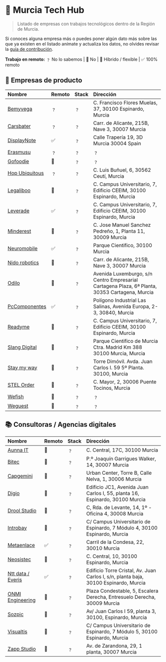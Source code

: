 # 📂 Murcia Tech Hub

> Listado de empresas con trabajos tecnológicos dentro de la Región de Murcia.

Si conoces alguna empresa más o puedes poner algún dato más sobre las que ya existen en el listado anímate y actualiza los datos, no olvides revisar la [guía de contribución](./CONTRIBUTING.md).

**Trabajo en remoto:**
﹖ No lo sabemos | 🚫 No | 🔄 Híbrido / flexible | ✅ 100% remoto

## 📗 Empresas de producto
| Nombre | Remoto | Stack | Dirección |
| :-- | :-- | :-- | :-- |
| [Bemyvega](https://bemyvega.com/) | ﹖ | ﹖ | C. Francisco Flores Muelas, 37, 30100 Espinardo, Murcia |
| [Carsbater](https://www.carsbarter.es/) | ﹖ | ﹖ | Carr. de Alicante, 215B, Nave 3, 30007 Murcia |
| [DisplayNote](https://www.displaynote.com/) | ✅ | ﹖ | Calle Trapería 19, 3D Murcia 30004 Spain |
| [Erasmusu](https://erasmusu.com/) | ﹖ | ﹖ | ﹖ |
| [Gofoodie](https://gofoodie.app/) | 🚫 | ﹖ | ﹖ |
| [Hop Ubiquitous](https://hopu.eu/) | ﹖ | ﹖ | C. Luis Buñuel, 6, 30562 Ceutí, Murcia |
| [Legaliboo](https://legaliboo.com/) | 🚫 | ﹖ | C. Campus Universitario, 7, Edificio CEEIM, 30100 Espinardo, Murcia |
| [Leverade](https://leverade.com/) | ✅ | ﹖ | C. Campus Universitario, 7, Edificio CEEIM, 30100 Espinardo, Murcia |
| [Minderest](https://www.minderest.com) | 🔄 | ﹖ | C. Jose Manuel Sanchez Pedreño, 1, Planta 11, 30009 Murcia |
| [Neuromobile](https://neuromobile.es/) | ✅ | ﹖ | Parque Cientifico, 30100 Murcia |
| [Nido robotics](https://www.nidorobotics.com/) | 🚫 | ﹖ | Carr. de Alicante, 215B, Nave 3, 30007 Murcia |
| [Odilo](https://www.odilo.es/) | 🚫 | ﹖ | Avenida Luxemburgo, s/n Centro Empresarial Cartagena Plaza, 6ª Planta, 30353 Cartagena, Murcia |
| [PcComponentes](https://www.pccomponentes.com/) | ✅ | ﹖ | Polígono Industrial Las Salinas, Avenida Europa, 2-3, 30840, Murcia |
| [Readyme](https://readyme.app/) | 🚫 | ﹖ | C. Campus Universitario, 7, Edificio CEEIM, 30100 Espinardo, Murcia |
| [Slang Digital](https://slang.digital/) | 🚫 | ﹖ | Parque Cientifico de Murcia Ctra. Madrid Km 388 30100 Murcia, Murcia |
| [Stay my way](https://staymyway.com/) | 🚫 | ﹖ | Torre Dimóvil. Avda. Juan Carlos I. 59 5º Planta. 30100, Murcia |
| [STEL Order](https://www.stelorder.com/) | 🚫 | ﹖ | C. Mayor, 2, 30006 Puente Tocinos, Murcia |
| [Wefish](https://wefish.app/) | 🚫 | ﹖ | ﹖ |
| [Weguest](https://www.weguest.com/) | 🚫 | ﹖ | ﹖ |

## 📚 Consultoras / Agencias digitales
| Nombre | Remoto | Stack | Dirección |
| :-- | :-- | :-- | :-- |
| [Aunna IT](https://www.aunnait.es/) | 🚫 | ﹖ | C. Central, 17C, 30100 Murcia |
| [Bitec](https://www.bitec.es/) | 🚫 | ﹖ | P.º Joaquín Garrigues Walker, 14, 30007 Murcia |
| [Capgemini](https://www.capgemini.com/) | 🔄 | ﹖ | Urban Center, Torre B, Calle Nelva, 1, 30006 Murcia |
| [Digio](https://digio.es/) | 🚫 | ﹖ | Edificio JC1, Avenida Juan Carlos I, 55, planta 16, Espinardo, 30100 Murcia |
| [Drool Studio](https://droolstudio.com/) | 🚫 | ﹖ | C, Rda. de Levante, 14, 1º - Oficina 4, 30008 Murcia |
| [Introbay](https://introbay.com/) | 🚫 | ﹖ | C/ Campus Universitario de Espinardo, 7 Módulo 4, 30100 Espinardo, Murcia |
| [Metaenlace](https://metaenlace.com/) | ✅ | ﹖ | Carril de la Condesa, 22, 30010 Murcia |
| [Neosistec](https://www.neosistec.com/) | 🚫 | ﹖ | C. Central, 10, 30100 Espinardo, Murcia |
| [Ntt data / Everis](https://es.nttdata.com/) | ✅ | ﹖ | Edificio Torre Cristal, Av. Juan Carlos I, s/n, planta baja, 30100 Espinardo, Murcia |
| [ONMI Engineering](https://beta.onmiengineering.es/) | 🔄 | ﹖ | Plaza Condestable, 5, Escalera Derecha, Entresuelo Derecha, 30009 Murcia |
| [Sozpic](https://www.sozpic.com/) | 🔄 | ﹖ | Av/ Juan Carlos I 59, planta 3, 30100, Espinardo, Murcia |
| [Visualtis](https://visualtis.com/) | 🔄 | ﹖ | C/ Campus Universitario de Espinardo, 7 Módulo 5, 30100 Espinardo, Murcia |
| [Zapp Studio](https://zapp-studio.com/) | 🚫 | ﹖ | Av. de Zarandona, 29, 1 planta, 30007 Murcia |

